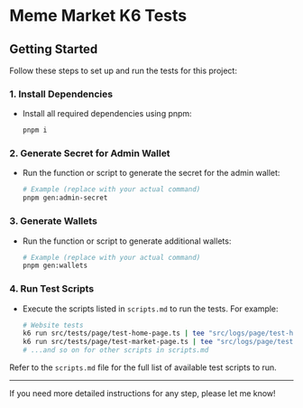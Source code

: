 # Meme Market K6 Tests

## Getting Started

Follow these steps to set up and run the tests for this project:

### 1. Install Dependencies
- Install all required dependencies using pnpm:
  ```sh
  pnpm i
  ```

### 2. Generate Secret for Admin Wallet
- Run the function or script to generate the secret for the admin wallet:
  ```sh
  # Example (replace with your actual command)
  pnpm gen:admin-secret
  ```

### 3. Generate Wallets
- Run the function or script to generate additional wallets:
  ```sh
  # Example (replace with your actual command)
  pnpm gen:wallets
  ```


### 4. Run Test Scripts
- Execute the scripts listed in `scripts.md` to run the tests. For example:
  ```sh
  # Website tests
  k6 run src/tests/page/test-home-page.ts | tee "src/logs/page/test-home-page-$(date +%Y%m%d-%H%M%S).txt"
  k6 run src/tests/page/test-market-page.ts | tee "src/logs/page/test-market-page-$(date +%Y%m%d-%H%M%S).txt"
  # ...and so on for other scripts in scripts.md
  ```

Refer to the `scripts.md` file for the full list of available test scripts to run.

---

If you need more detailed instructions for any step, please let me know!